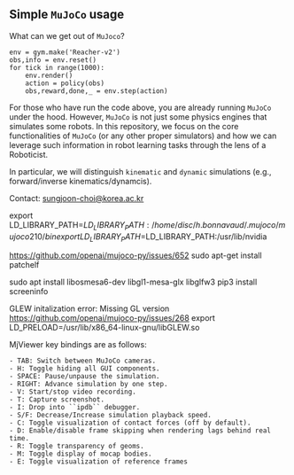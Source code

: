 ## Simple `MuJoCo` usage

What can we get out of `MuJoco`?

```
env = gym.make('Reacher-v2')
obs,info = env.reset()
for tick in range(1000):
    env.render()
    action = policy(obs)
    obs,reward,done,_ = env.step(action)
```
For those who have run the code above, you are already running `MuJoCo` under the hood. However, `MuJoCo` is not just some physics engines that simulates some robots. In this repository, we focus on the core functionalities of `MuJoCo` (or any other proper simulators) and how we can leverage such information in robot learning tasks through the lens of a Roboticist. 

In particular, we will distinguish `kinematic` and `dynamic` simulations (e.g., forward/inverse kinematics/dynamcis).

Contact: sungjoon-choi@korea.ac.kr 




 export LD_LIBRARY_PATH=$LD_LIBRARY_PATH:/home/disc/h.bonnavaud/.mujoco/mujoco210/bin
 export LD_LIBRARY_PATH=$LD_LIBRARY_PATH:/usr/lib/nvidia

 https://github.com/openai/mujoco-py/issues/652
 sudo apt-get install patchelf

 sudo apt install libosmesa6-dev libgl1-mesa-glx libglfw3
 pip3 install screeninfo


GLEW initalization error: Missing GL version
https://github.com/openai/mujoco-py/issues/268
export LD_PRELOAD=/usr/lib/x86_64-linux-gnu/libGLEW.so

MjViewer key bindings are as follows:

    - TAB: Switch between MuJoCo cameras.
    - H: Toggle hiding all GUI components.
    - SPACE: Pause/unpause the simulation.
    - RIGHT: Advance simulation by one step.
    - V: Start/stop video recording.
    - T: Capture screenshot.
    - I: Drop into ``ipdb`` debugger.
    - S/F: Decrease/Increase simulation playback speed.
    - C: Toggle visualization of contact forces (off by default).
    - D: Enable/disable frame skipping when rendering lags behind real time.
    - R: Toggle transparency of geoms.
    - M: Toggle display of mocap bodies.
    - E: Toggle visualization of reference frames